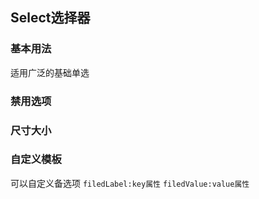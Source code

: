 <script setup>
import BaseVue from './base.vue';
import SizeVue from './size.vue'
import DiffVue from './diff.vue';
import DisabledVue from './disable.vue';
import DisableVue from './disabled.vue'
import preview from '@/components/preview.vue'
</script>  

## Select选择器

### 基本用法

适用广泛的基础单选

<preview compname='select' demoname='base'>
  <base-vue />
</preview>


### 禁用选项

<preview compname='select' demoname='disable'>
  <disabled-vue />
</preview>

### 尺寸大小

<preview compname='select' demoname='size'>
  <size-vue />
</preview>

### 自定义模板

可以自定义备选项
`filedLabel:key属性`  `filedValue:value属性`

<preview compname='select' demoname='diff'>
  <diff-vue />
</preview>